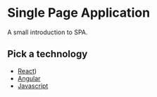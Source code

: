 # Single Page Application

A small introduction to SPA.


## Pick a technology 

* [React](../spa-react.md))
* [Angular](../spa-angular.md) 
* [Javascript](../spa-javascript.md)